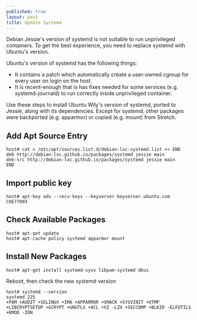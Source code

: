 ```yaml
---
published: true
layout: post
title: Update Systemd
---
```


Debian Jessie's version of systemd is not suitable to run unprivileged containers. To get the best experience, you need to replace systemd with Ubuntu's version.

Ubuntu's version of systemd has the following things:

- It contains a patch which automatically create a user-owned cgroup for every user on login on the host.
- It is recent-enough that is has fixes needed for some services (e.g. systemd-journald) to run correctly inside unprivileged container.

Use these steps to install Ubuntu Wily's version of systemd, ported to Jessie, along with its dependencies. Except for systemd, other packages were backported (e.g. apparmor) or copied (e.g. mount) from Stretch.

## Add Apt Source Entry

```
host# cat > /etc/apt/sources.list.d/debian-lxc-systemd.list << END
deb http://debian-lxc.github.io/packages/systemd jessie main
deb-src http://debian-lxc.github.io/packages/systemd jessie main
END
```

## Import public key

```
host# apt-key adv --recv-keys --keyserver keyserver.ubuntu.com C6E77093
```

## Check Available Packages

```
host# apt-get update
host# apt-cache policy systemd apparmor mount
```

## Install New Packages

```
host# apt-get install systemd-sysv libpam-systemd dbus
```

Reboot, then check the new systemd version

```
host# systemd --version
systemd 225
+PAM +AUDIT +SELINUX +IMA +APPARMOR +SMACK +SYSVINIT +UTMP +LIBCRYPTSETUP +GCRYPT +GNUTLS +ACL +XZ -LZ4 +SECCOMP +BLKID -ELFUTILS +KMOD -IDN
```